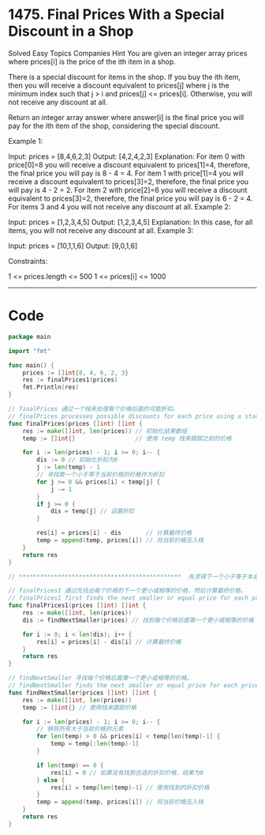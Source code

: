 # 1475. Final Prices With a Special Discount in a Shop

Solved
Easy
Topics
Companies
Hint
You are given an integer array prices where prices[i] is the price of the ith item in a shop.

There is a special discount for items in the shop. If you buy the ith item, then you will receive a discount equivalent to prices[j] where j is the minimum index such that j > i and prices[j] <= prices[i]. Otherwise, you will not receive any discount at all.

Return an integer array answer where answer[i] is the final price you will pay for the ith item of the shop, considering the special discount.

Example 1:

Input: prices = [8,4,6,2,3]
Output: [4,2,4,2,3]
Explanation:
For item 0 with price[0]=8 you will receive a discount equivalent to prices[1]=4, therefore, the final price you will pay is 8 - 4 = 4.
For item 1 with price[1]=4 you will receive a discount equivalent to prices[3]=2, therefore, the final price you will pay is 4 - 2 = 2.
For item 2 with price[2]=6 you will receive a discount equivalent to prices[3]=2, therefore, the final price you will pay is 6 - 2 = 4.
For items 3 and 4 you will not receive any discount at all.
Example 2:

Input: prices = [1,2,3,4,5]
Output: [1,2,3,4,5]
Explanation: In this case, for all items, you will not receive any discount at all.
Example 3:

Input: prices = [10,1,1,6]
Output: [9,0,1,6]

Constraints:

1 <= prices.length <= 500
1 <= prices[i] <= 1000

---

# Code

```go
package main

import "fmt"

func main() {
	prices := []int{8, 4, 6, 2, 3}
	res := finalPrices1(prices)
	fmt.Println(res)
}

// finalPrices 通过一个栈来处理每个价格后面的可能折扣。
// finalPrices processes possible discounts for each price using a stack.
func finalPrices(prices []int) []int {
	res := make([]int, len(prices)) // 初始化结果数组
	temp := []int{}                 // 使用 temp 栈来跟踪之前的价格

	for i := len(prices) - 1; i >= 0; i-- {
		dis := 0 // 初始化折扣为0
		j := len(temp) - 1
		// 寻找第一个小于等于当前价格的价格作为折扣
		for j >= 0 && prices[i] < temp[j] {
			j -= 1
		}
		if j >= 0 {
			dis = temp[j] // 设置折扣
		}

		res[i] = prices[i] - dis       // 计算最终价格
		temp = append(temp, prices[i]) // 将当前价格压入栈
	}
	return res
}

// **********************************************  先求得下一个小于等于本身的树  ********************************************

// finalPrices1 通过先找出每个价格的下一个更小或相等的价格，然后计算最终价格。
// finalPrices1 first finds the next smaller or equal price for each price, then calculates the final prices.
func finalPrices1(prices []int) []int {
	res := make([]int, len(prices))
	dis := findNextSmaller(prices) // 找到每个价格后面第一个更小或相等的价格

	for i := 0; i < len(dis); i++ {
		res[i] = prices[i] - dis[i] // 计算最终价格
	}
	return res
}

// findNextSmaller 寻找每个价格后面第一个更小或相等的价格。
// findNextSmaller finds the next smaller or equal price for each price.
func findNextSmaller(prices []int) []int {
	res := make([]int, len(prices))
	temp := []int{} // 使用栈来跟踪价格

	for i := len(prices) - 1; i >= 0; i-- {
		// 移除所有大于当前价格的元素
		for len(temp) > 0 && prices[i] < temp[len(temp)-1] {
			temp = temp[:len(temp)-1]
		}

		if len(temp) == 0 {
			res[i] = 0 // 如果没有找到合适的折扣价格，结果为0
		} else {
			res[i] = temp[len(temp)-1] // 使用找到的折扣价格
		}
		temp = append(temp, prices[i]) // 将当前价格压入栈
	}
	return res
}
```
